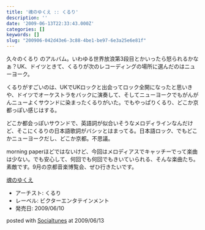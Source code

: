 ```yaml
---
title: '魂のゆくえ :: くるり'
description: ''
date: '2009-06-13T22:33:43.000Z'
categories: []
keywords: []
slug: "200906-042d43e6-3c88-4be1-be97-6e3a25e6e81f"
---
```

久々のくるり のアルバム。いわゆる世界放浪第3段目とかいったら怒られるかなぁ？UK、ドイツときて、くるりが次のレコーディングの場所に選んだのはニューヨーク。

くるりがすごいのは、UKでUKロックと出会ってロック全開になったと思いきや、ドイツでオーケストラをバックに演奏して、そしてニューヨークでもがんがんニューよくサウンドに染まったくるりがいた。でもやっぱりくるり、どこか京都っぽい感じはする。

どこか都会っぽいサウンドで、英語詞が似合いそうなメロディラインなんだけど、そこにくるりの日本語歌詞がバシッとはまってる。日本語ロック、でもどこかニューヨークだし、どこか京都。不思議。

morning paperほどではないけど、今回はメロディアスでキャッチーでって楽曲は少ない。でも安心して、何回でも何回でもきいていられる、そんな楽曲たち。素敵です。9月の京都音楽博覧会、ぜひ行きたいです。

[魂のゆくえ](http://www.amazon.co.jp/exec/obidos/ASIN/B001XBP5YG/qli-22/ref=nosim "魂のゆくえ")

*   アーチスト: くるり
*   レーベル: ビクターエンタテインメント
*   発売日: 2009/06/10

posted with [Socialtunes](http://socialtunes.net) at 2009/06/13